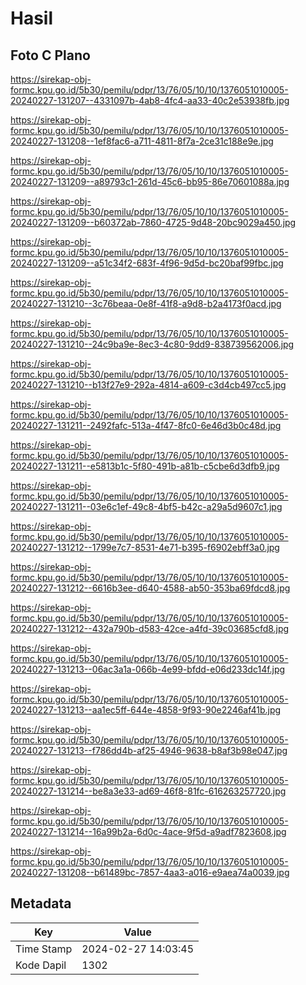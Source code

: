 # Hasil

## Foto C Plano

https://sirekap-obj-formc.kpu.go.id/5b30/pemilu/pdpr/13/76/05/10/10/1376051010005-20240227-131207--4331097b-4ab8-4fc4-aa33-40c2e53938fb.jpg

https://sirekap-obj-formc.kpu.go.id/5b30/pemilu/pdpr/13/76/05/10/10/1376051010005-20240227-131208--1ef8fac6-a711-4811-8f7a-2ce31c188e9e.jpg

https://sirekap-obj-formc.kpu.go.id/5b30/pemilu/pdpr/13/76/05/10/10/1376051010005-20240227-131209--a89793c1-261d-45c6-bb95-86e70601088a.jpg

https://sirekap-obj-formc.kpu.go.id/5b30/pemilu/pdpr/13/76/05/10/10/1376051010005-20240227-131209--b60372ab-7860-4725-9d48-20bc9029a450.jpg

https://sirekap-obj-formc.kpu.go.id/5b30/pemilu/pdpr/13/76/05/10/10/1376051010005-20240227-131209--a51c34f2-683f-4f96-9d5d-bc20baf99fbc.jpg

https://sirekap-obj-formc.kpu.go.id/5b30/pemilu/pdpr/13/76/05/10/10/1376051010005-20240227-131210--3c76beaa-0e8f-41f8-a9d8-b2a4173f0acd.jpg

https://sirekap-obj-formc.kpu.go.id/5b30/pemilu/pdpr/13/76/05/10/10/1376051010005-20240227-131210--24c9ba9e-8ec3-4c80-9dd9-838739562006.jpg

https://sirekap-obj-formc.kpu.go.id/5b30/pemilu/pdpr/13/76/05/10/10/1376051010005-20240227-131210--b13f27e9-292a-4814-a609-c3d4cb497cc5.jpg

https://sirekap-obj-formc.kpu.go.id/5b30/pemilu/pdpr/13/76/05/10/10/1376051010005-20240227-131211--2492fafc-513a-4f47-8fc0-6e46d3b0c48d.jpg

https://sirekap-obj-formc.kpu.go.id/5b30/pemilu/pdpr/13/76/05/10/10/1376051010005-20240227-131211--e5813b1c-5f80-491b-a81b-c5cbe6d3dfb9.jpg

https://sirekap-obj-formc.kpu.go.id/5b30/pemilu/pdpr/13/76/05/10/10/1376051010005-20240227-131211--03e6c1ef-49c8-4bf5-b42c-a29a5d9607c1.jpg

https://sirekap-obj-formc.kpu.go.id/5b30/pemilu/pdpr/13/76/05/10/10/1376051010005-20240227-131212--1799e7c7-8531-4e71-b395-f6902ebff3a0.jpg

https://sirekap-obj-formc.kpu.go.id/5b30/pemilu/pdpr/13/76/05/10/10/1376051010005-20240227-131212--6616b3ee-d640-4588-ab50-353ba69fdcd8.jpg

https://sirekap-obj-formc.kpu.go.id/5b30/pemilu/pdpr/13/76/05/10/10/1376051010005-20240227-131212--432a790b-d583-42ce-a4fd-39c03685cfd8.jpg

https://sirekap-obj-formc.kpu.go.id/5b30/pemilu/pdpr/13/76/05/10/10/1376051010005-20240227-131213--06ac3a1a-066b-4e99-bfdd-e06d233dc14f.jpg

https://sirekap-obj-formc.kpu.go.id/5b30/pemilu/pdpr/13/76/05/10/10/1376051010005-20240227-131213--aa1ec5ff-644e-4858-9f93-90e2246af41b.jpg

https://sirekap-obj-formc.kpu.go.id/5b30/pemilu/pdpr/13/76/05/10/10/1376051010005-20240227-131213--f786dd4b-af25-4946-9638-b8af3b98e047.jpg

https://sirekap-obj-formc.kpu.go.id/5b30/pemilu/pdpr/13/76/05/10/10/1376051010005-20240227-131214--be8a3e33-ad69-46f8-81fc-616263257720.jpg

https://sirekap-obj-formc.kpu.go.id/5b30/pemilu/pdpr/13/76/05/10/10/1376051010005-20240227-131214--16a99b2a-6d0c-4ace-9f5d-a9adf7823608.jpg

https://sirekap-obj-formc.kpu.go.id/5b30/pemilu/pdpr/13/76/05/10/10/1376051010005-20240227-131208--b61489bc-7857-4aa3-a016-e9aea74a0039.jpg


## Metadata

| Key        | Value               |
| ---------- | ------------------- |
| Time Stamp | 2024-02-27 14:03:45 |
| Kode Dapil | 1302                |




